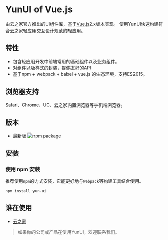 # YunUI of Vue.js

由云之家官方推出的UI组件库，基于[Vue.js](https://vuejs.org/)2.x版本实现。
使用YunUI快速构建符合云之家轻应用交互设计规范的轻应用。

## 特性

* 包含轻应用开发中前端常用的基础组件以及业务组件。
* 对组件以及样式的封装，提供友好的API
* 基于npm + webpack + babel + vue.js 的生态环境，支持ES2015。

## 浏览器支持

Safari、Chrome、UC、云之家内置浏览器等手机端浏览器。

## 版本

- 最新版 [![npm package](https://img.shields.io/npm/v/yun-ui.svg?style=flat-square)](https://www.npmjs.org/package/yun-ui)

## 安装

### 使用 npm 安装

推荐使用`npm`的方式安装，它能更好地与`Webpack`等构建工具结合使用。

``` bash
npm install yun-ui
```

## 谁在使用

* [云之家](http://yunzhijia.com)

> 如果你的公司或产品在使用YunUI，欢迎联系我们。
